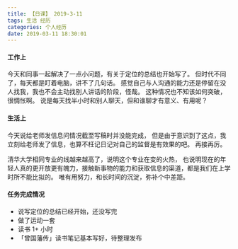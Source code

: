```yaml
---
title: 【日课】 2019-3-11
tags: 生活 经历
categories: 个人经历
date: 2019-03-11 18:30:01
---
```



#### 工作上

今天和同事一起解决了一点小问题，有关于定位的总结也开始写了。
但时代不同了，每天都是盯着电脑，讲不了几句话。
感觉自己与人沟通的能力还是停留在没人找我，我也不会主动找别人讲话的阶段，怪哉。
这种情况也不知该如何突破，很惆怅啊。
说是每天找半小时和别人聊天，但和谁聊才有意义、有用呢？

#### 生活上

今天说给老师发信息问情况截至写稿时并没能完成，
但是由于意识到了这点，我立刻给老师发了信息，也算不枉记日记对自己的监督是有效果的吧。
再接再厉。

清华大学相同专业的线越来越高了，说明这个专业在变的火热，
也说明现在的年轻人真的更开放更有魄力，接触新事物的能力和获取信息的渠道，都是我们在上学时所不能比拟的。
唯有用努力，和长时间的沉淀，弥补个中差距。

#### 任务完成情况
* 说写定位的总结已经开始，还没写完
* 做了运动一套
* 读书 1+ 小时
* 「曾国藩传」读书笔记基本写好，待整理发布
  
